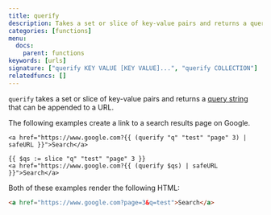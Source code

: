 ```yaml
---
title: querify
description: Takes a set or slice of key-value pairs and returns a query string to be appended to URLs.
categories: [functions]
menu:
  docs:
    parent: functions
keywords: [urls]
signature: ["querify KEY VALUE [KEY VALUE]...", "querify COLLECTION"]
relatedfuncs: []
---
```


`querify` takes a set or slice of key-value pairs and returns a [query string](https://en.wikipedia.org/wiki/Query_string) that can be appended to a URL.

The following examples create a link to a search results page on Google.

```go-html-template
<a href="https://www.google.com?{{ (querify "q" "test" "page" 3) | safeURL }}">Search</a>

{{ $qs := slice "q" "test" "page" 3 }}
<a href="https://www.google.com?{{ (querify $qs) | safeURL }}">Search</a>
```

Both of these examples render the following HTML:

```html
<a href="https://www.google.com?page=3&q=test">Search</a>
```
